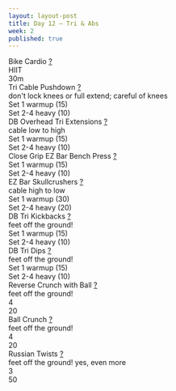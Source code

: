 ```yaml
---
layout: layout-post
title: Day 12 — Tri & Abs
week: 2
published: true
---
```


<div class="ex_list">

  <div class="ex">
    <div class="name">
      Bike Cardio
      <a href="https://www.youtube.com/watch?v=WRylMkvahjM" target="_blank">?</a>
    </div>
    <div class="set">HIIT </div>
    <div class="rep">30m</div>
  </div>

  <div class="ex">
    <div class="name">
      Tri Cable Pushdown
      <a href="https://www.youtube.com/watch?v=2-LAMcpzODU" target="_blank">?</a>
      <div class="note">don't lock knees or full extend; careful of knees</div>
    </div>
    <div class="set">Set 1 warmup (15)</div>
    <div class="rep">Set 2-4 heavy (10)</div>
  </div>

  <div class="ex">
    <div class="name">
      DB Overhead Tri Extensions
      <a href="https://www.youtube.com/watch?v=-Vyt2QdsR7E" target="_blank">?</a>
      <div class="note">cable low to high</div>
    </div>
    <div class="set">Set 1 warmup (15)</div>
    <div class="rep">Set 2-4 heavy (10)</div>
  </div>

  <div class="ex">
    <div class="name">
      Close Grip EZ Bar Bench Press
      <a href="https://www.youtube.com/watch?v=RwcikY07r74" target="_blank">?</a>
    </div>
    <div class="set">Set 1 warmup (15)</div>
    <div class="rep">Set 2-4 heavy (10)</div>
  </div>

  <div class="ex">
    <div class="name">
      EZ Bar Skullcrushers
      <a href="https://www.youtube.com/watch?v=d_KZxkY_0cM" target="_blank">?</a>
      <div class="note">cable high to low</div>
    </div>
    <div class="set">Set 1 warmup (30)</div>
    <div class="rep">Set 2-4 heavy (20)</div>
  </div>

  <div class="ex">
    <div class="name">
      DB Tri Kickbacks
      <a href="https://www.youtube.com/watch?v=6SS6K3lAwZ8" target="_blank">?</a>
      <div class="note">feet off the ground!</div>
    </div>
    <div class="set">Set 1 warmup (15)</div>
    <div class="rep">Set 2-4 heavy (10)</div>
  </div>

  <div class="ex">
    <div class="name">
      DB Tri Dips
      <a href="https://www.youtube.com/watch?v=0326dy_-CzM" target="_blank">?</a>
      <div class="note">feet off the ground!</div>
    </div>
    <div class="set">Set 1 warmup (15)</div>
    <div class="rep">Set 2-4 heavy (10)</div>
  </div>

  <div class="ex">
    <div class="name">
      Reverse Crunch with Ball
      <a href="https://www.youtube.com/watch?v=FcXf7eWH2sI" target="_blank">?</a>
      <div class="note">feet off the ground!</div>
    </div>
    <div class="set">4</div>
    <div class="rep">20</div>
  </div>

  <div class="ex">
    <div class="name">
      Ball Crunch
      <a href="https://www.youtube.com/watch?v=Imui46JTe7s" target="_blank">?</a>
      <div class="note">feet off the ground!</div>
    </div>
    <div class="set">4</div>
    <div class="rep">20</div>
  </div>

  <div class="ex">
    <div class="name">
      Russian Twists
      <a href="https://www.youtube.com/watch?v=WRylMkvahjM" target="_blank">?</a>
      <div class="note">feet off the ground! yes, even more</div>
    </div>
    <div class="set">3</div>
    <div class="rep">50</div>
  </div>
</div>



